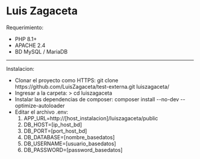 <h1>Luis Zagaceta</h1>
<p>Requerimiento:</p>
<ul>
    <li>PHP 8.1+</li>
    <li>APACHE 2.4</li>
    <li>BD MySQL / MariaDB</li>
</ul>
<hr>
<p>Instalacion:</p>
<ul>
    <li>Clonar el proyecto como HTTPS: git clone https://github.com/LuisZagaceta/test-externa.git luiszagaceta/</li>
    <li>Ingresar a la carpeta: > cd luiszagaceta</li>
    <li>Instalar las dependencias de composer: composer install --no-dev --optimize-autoloader</li>
    <li>
        Editar el archivo .env:
        <ol>
            <li>APP_URL=http://[host_instalacion]/luiszagaceta/public</li>
            <li>DB_HOST=[ip_host_bd]</li>
            <li>DB_PORT=[port_host_bd]</li>
            <li>DB_DATABASE=[nombre_basedatos]</li>
            <li>DB_USERNAME=[usuario_basedatos]</li>
            <li>DB_PASSWORD=[password_basedatos]</li>
        </ol>
    </li>
</ul>